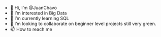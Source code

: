 - 👋 Hi, I’m @JuanChavo
- 👀 I’m interested in Big Data
- 🌱 I’m currently learning SQL
- 💞️ I’m looking to collaborate on beginner level projects still very green.
- 📫 How to reach me 

<!---
JuanChavo/JuanChavo is a ✨ special ✨ repository because its `README.md` (this file) appears on your GitHub profile.
You can click the Preview link to take a look at your changes.
--->
